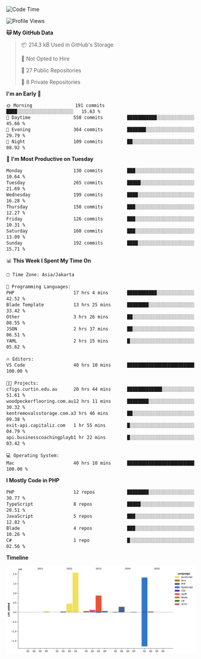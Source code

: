 <!--START_SECTION:waka-->
![Code Time](http://img.shields.io/badge/Code%20Time-621%20hrs%2035%20mins-blue)

![Profile Views](http://img.shields.io/badge/Profile%20Views-0-blue)

**🐱 My GitHub Data** 

> 📦 214.3 kB Used in GitHub's Storage 
 > 
> 🚫 Not Opted to Hire
 > 
> 📜 27 Public Repositories 
 > 
> 🔑 8 Private Repositories 
 > 
**I'm an Early 🐤** 

```text
🌞 Morning                191 commits         ████░░░░░░░░░░░░░░░░░░░░░   15.63 % 
🌆 Daytime                558 commits         ███████████░░░░░░░░░░░░░░   45.66 % 
🌃 Evening                364 commits         ███████░░░░░░░░░░░░░░░░░░   29.79 % 
🌙 Night                  109 commits         ██░░░░░░░░░░░░░░░░░░░░░░░   08.92 % 
```
📅 **I'm Most Productive on Tuesday** 

```text
Monday                   130 commits         ███░░░░░░░░░░░░░░░░░░░░░░   10.64 % 
Tuesday                  265 commits         █████░░░░░░░░░░░░░░░░░░░░   21.69 % 
Wednesday                199 commits         ████░░░░░░░░░░░░░░░░░░░░░   16.28 % 
Thursday                 150 commits         ███░░░░░░░░░░░░░░░░░░░░░░   12.27 % 
Friday                   126 commits         ███░░░░░░░░░░░░░░░░░░░░░░   10.31 % 
Saturday                 160 commits         ███░░░░░░░░░░░░░░░░░░░░░░   13.09 % 
Sunday                   192 commits         ████░░░░░░░░░░░░░░░░░░░░░   15.71 % 
```


📊 **This Week I Spent My Time On** 

```text
🕑︎ Time Zone: Asia/Jakarta

💬 Programming Languages: 
PHP                      17 hrs 4 mins       ███████████░░░░░░░░░░░░░░   42.52 % 
Blade Template           13 hrs 25 mins      ████████░░░░░░░░░░░░░░░░░   33.42 % 
Other                    3 hrs 26 mins       ██░░░░░░░░░░░░░░░░░░░░░░░   08.55 % 
JSON                     2 hrs 37 mins       ██░░░░░░░░░░░░░░░░░░░░░░░   06.51 % 
YAML                     2 hrs 15 mins       █░░░░░░░░░░░░░░░░░░░░░░░░   05.62 % 

🔥 Editors: 
VS Code                  40 hrs 10 mins      █████████████████████████   100.00 % 

🐱‍💻 Projects: 
cfigs.curtin.edu.au      20 hrs 44 mins      █████████████░░░░░░░░░░░░   51.61 % 
woodpeckerflooring.com.au12 hrs 11 mins      ████████░░░░░░░░░░░░░░░░░   30.32 % 
kentremovalsstorage.com.a3 hrs 46 mins       ██░░░░░░░░░░░░░░░░░░░░░░░   09.38 % 
exit-api.capitaliz.com   1 hr 55 mins        █░░░░░░░░░░░░░░░░░░░░░░░░   04.79 % 
api.businesscoachingplayb1 hr 22 mins        █░░░░░░░░░░░░░░░░░░░░░░░░   03.42 % 

💻 Operating System: 
Mac                      40 hrs 10 mins      █████████████████████████   100.00 % 
```

**I Mostly Code in PHP** 

```text
PHP                      12 repos            ████████░░░░░░░░░░░░░░░░░   30.77 % 
TypeScript               8 repos             █████░░░░░░░░░░░░░░░░░░░░   20.51 % 
JavaScript               5 repos             ███░░░░░░░░░░░░░░░░░░░░░░   12.82 % 
Blade                    4 repos             ███░░░░░░░░░░░░░░░░░░░░░░   10.26 % 
C#                       1 repo              █░░░░░░░░░░░░░░░░░░░░░░░░   02.56 % 
```



**Timeline**

![Lines of Code chart](https://raw.githubusercontent.com/brstreet2/brstreet2/main/assets/bar_graph.png)


<!--END_SECTION:waka-->
